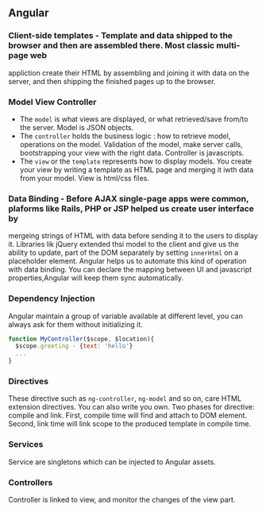 ## Angular
### Client-side templates - Template and data shipped to the browser and then are assembled there. Most classic multi-page web 
appliction create their HTML by assembling and joining it with data on the server, and then shipping the finished pages up to 
the browser.
### Model View Controller
* The `model` is what views are displayed, or what retrieved/save from/to the server. Model is JSON objects.
* The `controller` holds the business logic : how to retrieve model, operations on the model. Validation of the model, make
server calls, bootstrapping your view with the right data. Controller is javascripts.
* The `view` or the `template` represents how to display models. You create your view by writing a template as HTML page and merging it iwth data from your model. View is html/css files.
### Data Binding - Before AJAX single-page apps were common, plaforms like Rails, PHP or JSP helped us create user interface by
mergeing strings of HTML with data before sending it to the users to display it. Libraries lik jQuery extended thsi model to 
the client and give us the ability to update, part of the DOM separately by setting `innerHtml` on a placeholder element. Angular helps us to automate this kind of operation with data binding. You can declare the mapping between UI and javascript properties,Angular will keep them sync automatically.
### Dependency Injection
Angular maintain a group of variable available at different level, you can always ask for them without initializing it.
```javascript
function MyController($scope, $location){
  $scope.greeting - {text: 'hello'}
  ...
}
```
### Directives
These directive such as `ng-controller`, `ng-model` and so on, care HTML extension directives. You can also write you own.
Two phases for directive: compile and link. First, compile time will find and attach to DOM element. Second, link time will
link scope to the produced template in compile time.
### Services
Service are singletons which can be injected to Angular assets.
### Controllers
Controller is linked to view, and monitor the changes of the view part.
